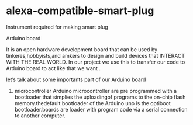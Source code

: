 # alexa-compatible-smart-plug
Instrument required for making smart plug

Arduino board

It is an open hardware development board that can be used by tinkeres,hobbyists,and amkers to design and build devices that INTERACT WITH THE REAL WORLD.
In our project we use this to transfer our code to Arduino board to act like that we want .

let’s talk about some importants part of our Arduino board

1. microcontroller
Arduino microcontroller are pre programmed with a bootloader that simplies the uploadingof programs to the on-chip flash memory.thedefault bootloader of the Arduino uno is the optiboot bootloader.boards are loader with program code via a serial connection to another computer.

